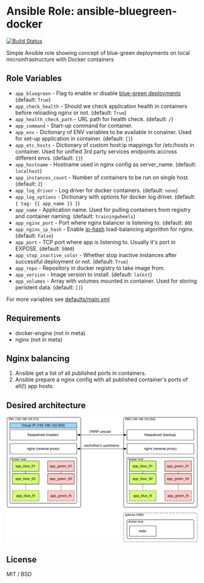 # Ansible Role: ansible-bluegreen-docker

[![Build Status](https://travis-ci.org/decayofmind/ansible-bluegreen-docker.svg?branch=master)](https://travis-ci.org/decayofmind/ansible-bluegreen-docker)

Simple Ansible role showing concept of blue-green deployments on local microinfrastructure with Docker containers

## Role Variables

- `app_bluegreen` - Flag to enable or disable [blue-green deployments](http://martinfowler.com/bliki/BlueGreenDeployment.html) (default: `True`)
- `app_check_health` - Should we check application health in containers before reloading nginx or not. (default: `True`)
- `app_health_check_path` - URL path for health check. (default: `/`)
- `app_command` - Start-up command for container.
- `app_env` - Dictionary of ENV variables to be available in conainer. Used for set-up application in container. (default: `{}`)
- `app_etc_hosts` - Dictionary of custom host:ip mappings for /etc/hosts in container. Used for unified 3rd party services endpoints accross different envs. (default: `{}`)
- `app_hostname` - Hostname used in nginx config as server_name. (default: `localhost`)
- `app_instances_count` - Number of containers to be run on single host. (default: `2`)
- `app_log_driver` - Log driver for docker containers. (default: `none`)
- `app_log_options` - Dictionary with options for docker log driver. (default: `{ tag: {{ app_name }} }`)
- `app_name` - Application name. Used for pulling containers from registry and container naming. (default: `trainingwheels`)
- `app_nginx_port` - Port where nginx balancer is listening to. (default: `80`)
- `app_nginx_ip_hash` - Enable [ip-hash](http://nginx.org/en/docs/http/load_balancing.html#nginx_load_balancing_methods) load-balancing algorithm for nginx. (default: `False`)
- `app_port` - TCP port where app is listening to. Usually it's port in EXPOSE. (default: `5000`)
- `app_stop_inactive_color` - Whether stop inactive instances after successful deployment or not. (default: `True`)
- `app_repo` - Repository in docker registry to take image from.
- `app_version` - Image version to install. (default: `latest`)
- `app_volumes` - Array with volumes mounted in container. Used for storing peristent data. (default: `[]`)

For more variables see [defaults/main.yml](defaults/main.yml)

## Requirements

* docker-engine (not in meta)
* nginx (not in meta)

## Nginx balancing

1. Ansible get a list of all published ports in containers.
2. Ansible prepare a nginx config with all published container's ports of all(!) app hosts.

## Desired architecture
![architecture diagram](docs/architecture.png)

## License

MIT / BSD
